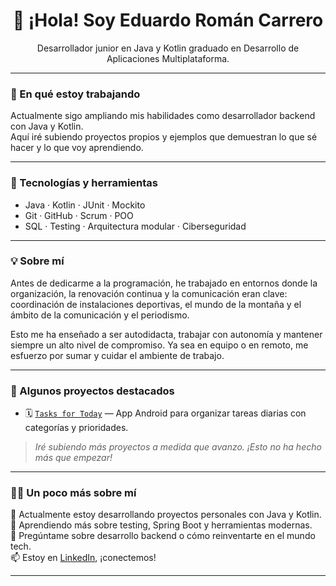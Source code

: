 <h1 align="center">👋 ¡Hola! Soy Eduardo Román Carrero</h1>

<p align="center">
Desarrollador junior en Java y Kotlin graduado en Desarrollo de Aplicaciones Multiplataforma.<br>
</p>

---

### 🚀 En qué estoy trabajando

Actualmente sigo ampliando mis habilidades como desarrollador backend con Java y Kotlin.  
Aquí iré subiendo proyectos propios y ejemplos que demuestran lo que sé hacer y lo que voy aprendiendo.

---

### 🧰 Tecnologías y herramientas

- Java · Kotlin · JUnit · Mockito  
- Git · GitHub · Scrum · POO  
- SQL · Testing · Arquitectura modular · Ciberseguridad

---

### 💡 Sobre mí

Antes de dedicarme a la programación, he trabajado en entornos donde la organización, la renovación continua y la comunicación eran clave: coordinación de instalaciones deportivas, el mundo de la montaña y el ámbito de la comunicación y el periodismo.

Esto me ha enseñado a ser autodidacta, trabajar con autonomía y mantener siempre un alto nivel de compromiso. Ya sea en equipo o en remoto, me esfuerzo por sumar y cuidar el ambiente de trabajo.

---

### 📂 Algunos proyectos destacados

- 🗓️ [`Tasks for Today`](https://github.com/eduroman87/tasks4today/) — App Android para organizar tareas diarias con categorías y prioridades.

> *Iré subiendo más proyectos a medida que avanzo. ¡Esto no ha hecho más que empezar!*

---

### 🙋‍♂️ Un poco más sobre mí

🔭 Actualmente estoy desarrollando proyectos personales con Java y Kotlin.  
🌱 Aprendiendo más sobre testing, Spring Boot y herramientas modernas.  
💬 Pregúntame sobre desarrollo backend o cómo reinventarte en el mundo tech.  
📫 Estoy en [LinkedIn](www.linkedin.com/in/eduardoromancarrero), ¡conectemos!  


---

